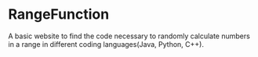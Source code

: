 # RangeFunction
A basic website to find the code necessary to randomly calculate numbers in a range in different coding languages(Java, Python, C++).
